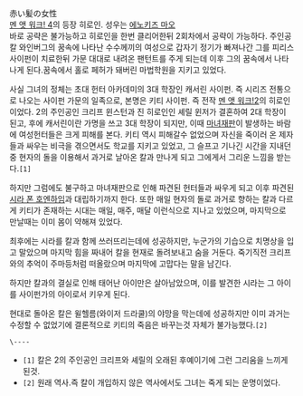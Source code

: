 赤い髪の女性  
[멘 앳 워크! 4](%EB%A9%98%20%EC%95%B3%20%EC%9B%8C%ED%81%AC%21%204.md)의 등장 히로인.
성우는 [에노키즈 마오](%EB%85%B8%EB%82%98%EC%B9%B4%20%EC%B9%B4%EC%98%A4%EB%A6%AC.md)  
바로 공략은 불가능하고 히로인을 한번 클리어한뒤 2회차에서 공략이 가능하다. 주인공 칼 와인버그의 꿈속에 나타난 수수께끼의 여성으로 갑자기
정기가 빠져나간 그를 피리스 사이펀이 치료한뒤 가문 대대로 내려온 팬턴트를 주게 되는데 이후 그의 꿈속에서 나타나게 된다.꿈속에서 홀로
페허가 돼버린 마법학원을 지키고 있었다.

사실 그녀의 정체는 초대 헌터 아카데미의 3대 학장인 캐서린 사이펀. 즉 시리즈 전통으로 나오는 사이펀 가문의 일족으로, 본명은 키티
사이펀. 즉 전작 [멘 앳 워크!2](%EB%A9%98%20%EC%95%B3%20%EC%9B%8C%ED%81%AC%21%202.md)의 히로인이었다. 2의 주인공인
크리프 윈스턴과 진 히로인인 셰릴 윈저가 결혼하여 2대 학장이 된고, 후에 캐서린이란 가명을 쓰고 3대 학장이 되지만, 이때
[마녀재판](%EB%A7%88%EB%85%80%EC%9E%AC%ED%8C%90.md)이 발생하는 바람에 여성헌터들은 크게 피해를 본다.
키티 역시 피해갈수 없었으며 자신을 죽이러 온 제자들과 싸우는 비극을 겪으면서도 학교를 지키고 있었고, 그 슬프고 기나긴 시간을 지내던중
현자의 돌을 이용해서 과거로 날아온 칼과 만나게 되고 그에게서 그리운 느낌을 받는다.`[1]`

하지만 그럼에도 불구하고 마녀재판으로 인해 파견된 헌터들과 싸우게 되고 이후 파견된 [시라 폰 호엔하임](%EB%85%B9%EC%83%89%20%EB%A8%B8%EB%A6%AC%EC%9D%98%20%EC%97%AC%EC%84%B1.md)과 대립하기까지 한다. 또한 매일
현자의 돌로 과거로 향하는 칼과 다르게 키티가 존재하는 시대는 매일, 매주, 매달 이런식으로 지나고 있었으며, 마지막으로 만날때는 이미 몸이
약해져 있었다.

최후에는 시라를 칼과 함께 쓰러뜨리는데에 성공하지만, 누군가의 기습으로 치명상을 입고 말았으며 마지막 힘을 짜내어 칼을 현재로 돌려보내고
숨을 거둔다. 죽기직전 크리프와의 추억이 주마등처럼 떠올랐으며 마지막에 고맙다는 말을 남긴다.

하지만 칼과의 결실로 인해 태어난 아이만은 살아남았으며, 이를 발견한 시라는 그 아이를 사이펀가의 아이로서 키우게 된다.

현대로 돌아온 칼은 윌헬름(와이저 드라쿨)의 야망을 막는데에 성공하지만 이미 과거는 수정할 수 없었기에 결론적으로 키티의 죽음은 바꾸는것
자체가 불가능했다.`[2]`

`\----`

  * `[1]` 칼은 2의 주인공인 크리프와 셰릴의 오래된 후예이기에 그런 그리움을 느끼게 된것.
  * `[2]` 원래 역사.즉 칼이 개입하지 않은 역사에서도 그녀는 죽게 되는 운명이었다.

